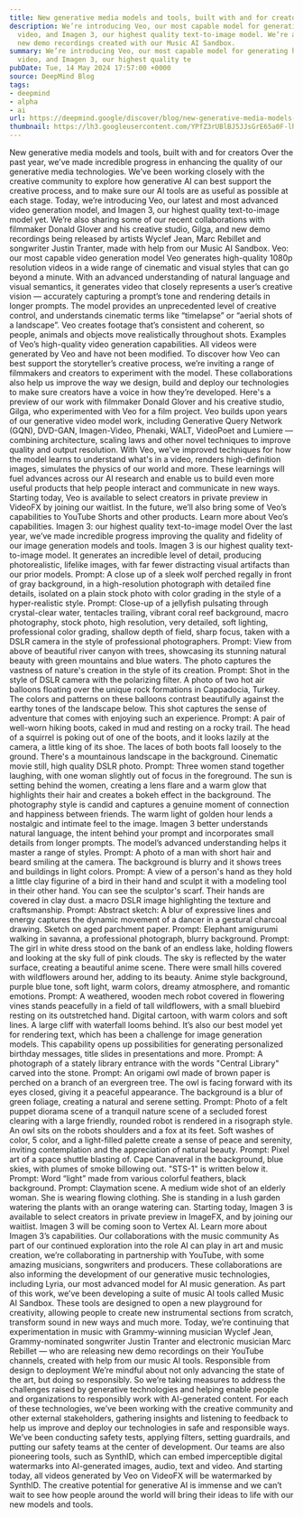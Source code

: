 ```yaml
---
title: New generative media models and tools, built with and for creators
description: We’re introducing Veo, our most capable model for generating high-definition
  video, and Imagen 3, our highest quality text-to-image model. We’re also sharing
  new demo recordings created with our Music AI Sandbox.
summary: We’re introducing Veo, our most capable model for generating high-definition
  video, and Imagen 3, our highest quality te
pubDate: Tue, 14 May 2024 17:57:00 +0000
source: DeepMind Blog
tags:
- deepmind
- alpha
- ai
url: https://deepmind.google/discover/blog/new-generative-media-models-and-tools-built-with-and-for-creators/
thumbnail: https://lh3.googleusercontent.com/YPfZ3rUBlBJ5JJsGrE65a0F-lhwdLr9_qTvHekeDVNkt4tFdYo72v0OFgWX7MeCaBjgmacBAB6MuObvb4kiVmiWFwKSDCbVZUv9Xx9NdUEOiWoeBBw=w528-h297-n-nu-rw
---
```


New generative media models and tools, built with and for creators
Over the past year, we’ve made incredible progress in enhancing the quality of our generative media technologies. We’ve been working closely with the creative community to explore how generative AI can best support the creative process, and to make sure our AI tools are as useful as possible at each stage.
Today, we’re introducing Veo, our latest and most advanced video generation model, and Imagen 3, our highest quality text-to-image model yet.
We’re also sharing some of our recent collaborations with filmmaker Donald Glover and his creative studio, Gilga, and new demo recordings being released by artists Wyclef Jean, Marc Rebillet and songwriter Justin Tranter, made with help from our Music AI Sandbox.
Veo: our most capable video generation model
Veo generates high-quality 1080p resolution videos in a wide range of cinematic and visual styles that can go beyond a minute. With an advanced understanding of natural language and visual semantics, it generates video that closely represents a user’s creative vision — accurately capturing a prompt’s tone and rendering details in longer prompts.
The model provides an unprecedented level of creative control, and understands cinematic terms like “timelapse” or “aerial shots of a landscape”. Veo creates footage that’s consistent and coherent, so people, animals and objects move realistically throughout shots.
Examples of Veo’s high-quality video generation capabilities. All videos were generated by Veo and have not been modified.
To discover how Veo can best support the storyteller’s creative process, we’re inviting a range of filmmakers and creators to experiment with the model. These collaborations also help us improve the way we design, build and deploy our technologies to make sure creators have a voice in how they’re developed.
Here's a preview of our work with filmmaker Donald Glover and his creative studio, Gilga, who experimented with Veo for a film project.
Veo builds upon years of our generative video model work, including Generative Query Network (GQN), DVD-GAN, Imagen-Video, Phenaki, WALT, VideoPoet and Lumiere — combining architecture, scaling laws and other novel techniques to improve quality and output resolution.
With Veo, we’ve improved techniques for how the model learns to understand what's in a video, renders high-definition images, simulates the physics of our world and more. These learnings will fuel advances across our AI research and enable us to build even more useful products that help people interact and communicate in new ways.
Starting today, Veo is available to select creators in private preview in VideoFX by joining our waitlist. In the future, we’ll also bring some of Veo’s capabilities to YouTube Shorts and other products.
Learn more about Veo’s capabilities.
Imagen 3: our highest quality text-to-image model
Over the last year, we’ve made incredible progress improving the quality and fidelity of our image generation models and tools.
Imagen 3 is our highest quality text-to-image model. It generates an incredible level of detail, producing photorealistic, lifelike images, with far fewer distracting visual artifacts than our prior models.
Prompt: A close up of a sleek wolf perched regally in front of gray background, in a high-resolution photograph with detailed fine details, isolated on a plain stock photo with color grading in the style of a hyper-realistic style.
Prompt: Close-up of a jellyfish pulsating through crystal-clear water, tentacles trailing, vibrant coral reef background, macro photography, stock photo, high resolution, very detailed, soft lighting, professional color grading, shallow depth of field, sharp focus, taken with a DSLR camera in the style of professional photographers.
Prompt: View from above of beautiful river canyon with trees, showcasing its stunning natural beauty with green mountains and blue waters. The photo captures the vastness of nature's creation in the style of its creation.
Prompt: Shot in the style of DSLR camera with the polarizing filter. A photo of two hot air balloons floating over the unique rock formations in Cappadocia, Turkey. The colors and patterns on these balloons contrast beautifully against the earthy tones of the landscape below. This shot captures the sense of adventure that comes with enjoying such an experience.
Prompt: A pair of well-worn hiking boots, caked in mud and resting on a rocky trail. The head of a squirrel is poking out of one of the boots, and it looks lazily at the camera, a little king of its shoe. The laces of both boots fall loosely to the ground. There's a mountainous landscape in the background. Cinematic movie still, high quality DSLR photo.
Prompt: Three women stand together laughing, with one woman slightly out of focus in the foreground. The sun is setting behind the women, creating a lens flare and a warm glow that highlights their hair and creates a bokeh effect in the background. The photography style is candid and captures a genuine moment of connection and happiness between friends. The warm light of golden hour lends a nostalgic and intimate feel to the image.
Imagen 3 better understands natural language, the intent behind your prompt and incorporates small details from longer prompts. The model’s advanced understanding helps it master a range of styles.
Prompt: A photo of a man with short hair and beard smiling at the camera. The background is blurry and it shows trees and buildings in light colors.
Prompt: A view of a person's hand as they hold a little clay figurine of a bird in their hand and sculpt it with a modeling tool in their other hand. You can see the sculptor's scarf. Their hands are covered in clay dust. a macro DSLR image highlighting the texture and craftsmanship.
Prompt: Abstract sketch: A blur of expressive lines and energy captures the dynamic movement of a dancer in a gestural charcoal drawing. Sketch on aged parchment paper.
Prompt: Elephant amigurumi walking in savanna, a professional photograph, blurry background.
Prompt: The girl in white dress stood on the bank of an endless lake, holding flowers and looking at the sky full of pink clouds. The sky is reflected by the water surface, creating a beautiful anime scene. There were small hills covered with wildflowers around her, adding to its beauty. Anime style background, purple blue tone, soft light, warm colors, dreamy atmosphere, and romantic emotions.
Prompt: A weathered, wooden mech robot covered in flowering vines stands peacefully in a field of tall wildflowers, with a small bluebird resting on its outstretched hand. Digital cartoon, with warm colors and soft lines. A large cliff with waterfall looms behind.
It’s also our best model yet for rendering text, which has been a challenge for image generation models. This capability opens up possibilities for generating personalized birthday messages, title slides in presentations and more.
Prompt: A photograph of a stately library entrance with the words "Central Library" carved into the stone.
Prompt: An origami owl made of brown paper is perched on a branch of an evergreen tree. The owl is facing forward with its eyes closed, giving it a peaceful appearance. The background is a blur of green foliage, creating a natural and serene setting.
Prompt: Photo of a felt puppet diorama scene of a tranquil nature scene of a secluded forest clearing with a large friendly, rounded robot is rendered in a risograph style. An owl sits on the robots shoulders and a fox at its feet. Soft washes of color, 5 color, and a light-filled palette create a sense of peace and serenity, inviting contemplation and the appreciation of natural beauty.
Prompt: Pixel art of a space shuttle blasting of. Cape Canaveral in the background, blue skies, with plumes of smoke billowing out. "STS-1" is written below it.
Prompt: Word “light” made from various colorful feathers, black background.
Prompt: Claymation scene. A medium wide shot of an elderly woman. She is wearing flowing clothing. She is standing in a lush garden watering the plants with an orange watering can.
Starting today, Imagen 3 is available to select creators in private preview in ImageFX, and by joining our waitlist. Imagen 3 will be coming soon to Vertex AI.
Learn more about Imagen 3’s capabilities.
Our collaborations with the music community
As part of our continued exploration into the role AI can play in art and music creation, we’re collaborating in partnership with YouTube, with some amazing musicians, songwriters and producers.
These collaborations are also informing the development of our generative music technologies, including Lyria, our most advanced model for AI music generation.
As part of this work, we’ve been developing a suite of music AI tools called Music AI Sandbox. These tools are designed to open a new playground for creativity, allowing people to create new instrumental sections from scratch, transform sound in new ways and much more.
Today, we’re continuing that experimentation in music with Grammy-winning musician Wyclef Jean, Grammy-nominated songwriter Justin Tranter and electronic musician Marc Rebillet — who are releasing new demo recordings on their YouTube channels, created with help from our music AI tools.
Responsible from design to deployment
We’re mindful about not only advancing the state of the art, but doing so responsibly. So we’re taking measures to address the challenges raised by generative technologies and helping enable people and organizations to responsibly work with AI-generated content.
For each of these technologies, we’ve been working with the creative community and other external stakeholders, gathering insights and listening to feedback to help us improve and deploy our technologies in safe and responsible ways.
We’ve been conducting safety tests, applying filters, setting guardrails, and putting our safety teams at the center of development. Our teams are also pioneering tools, such as SynthID, which can embed imperceptible digital watermarks into AI-generated images, audio, text and video. And starting today, all videos generated by Veo on VideoFX will be watermarked by SynthID.
The creative potential for generative AI is immense and we can’t wait to see how people around the world will bring their ideas to life with our new models and tools.